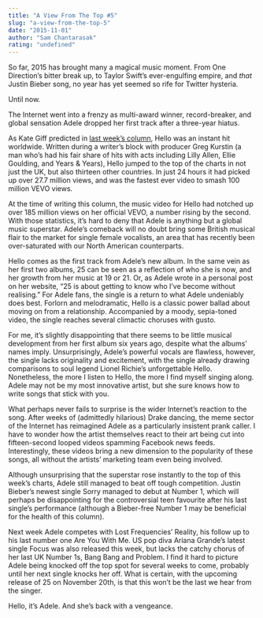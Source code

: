 ```yaml
---
title: "A View From The Top #5"
slug: "a-view-from-the-top-5"
date: "2015-11-01"
author: "Sam Chantarasak"
rating: "undefined"
---
```


So far, 2015 has brought many a magical music moment. From One Direction’s bitter break up, to Taylor Swift’s ever-engulfing empire, and _that_ Justin Bieber song, no year has yet seemed so rife for Twitter hysteria.

Until now.

The Internet went into a frenzy as multi-award winner, record-breaker, and global sensation Adele dropped her first track after a three-year hiatus.

As Kate Giff predicted in [last week’s column](http://pearshapedexeter.com/a-view-from-the-top-4/), Hello was an instant hit worldwide. Written during a writer’s block with producer Greg Kurstin (a man who’s had his fair share of hits with acts including Lilly Allen, Ellie Goulding, and Years & Years), Hello jumped to the top of the charts in not just the UK, but also thirteen other countries. In just 24 hours it had picked up over 27.7 million views, and was the fastest ever video to smash 100 million VEVO views.

At the time of writing this column, the music video for Hello had notched up over 185 million views on her official VEVO, a number rising by the second. With those statistics, it’s hard to deny that Adele is anything but a global music superstar. Adele’s comeback will no doubt bring some British musical flair to the market for single female vocalists, an area that has recently been over-saturated with our North American counterparts.

Hello comes as the first track from Adele’s new album. In the same vein as her first two albums, 25 can be seen as a reflection of who she is now, and her growth from her music at 19 or 21. Or, as Adele wrote in a personal post on her website, “25 is about getting to know who I’ve become without realising.” For Adele fans, the single is a return to what Adele undeniably does best. Forlorn and melodramatic, Hello is a classic power ballad about moving on from a relationship. Accompanied by a moody, sepia-toned video, the single reaches several climactic choruses with gusto.

For me, it’s slightly disappointing that there seems to be little musical development from her first album six years ago, despite what the albums' names imply. Unsurprisingly, Adele’s powerful vocals are flawless, however, the single lacks originality and excitement, with the single already drawing comparisons to soul legend Lionel Richie’s unforgettable Hello. Nonetheless, the more I listen to Hello, the more I find myself singing along. Adele may not be my most innovative artist, but she sure knows how to write songs that stick with you.

What perhaps never fails to surprise is the wider Internet’s reaction to the song. After weeks of (admittedly hilarious) Drake dancing, the meme sector of the Internet has reimagined Adele as a particularly insistent prank caller. I have to wonder how the artist themselves react to their art being cut into fifteen-second looped videos spamming Facebook news feeds. Interestingly, these videos bring a new dimension to the popularity of these songs, all without the artists’ marketing team even being involved.

Although unsurprising that the superstar rose instantly to the top of this week’s charts, Adele still managed to beat off tough competition. Justin Bieber’s newest single Sorry managed to debut at Number 1, which will perhaps be disappointing for the controversial teen favourite after his last single’s performance (although a Bieber-free Number 1 may be beneficial for the health of this column).

Next week Adele competes with Lost Frequencies’ Reality, his follow up to his last number one Are You With Me. US pop diva Ariana Grande’s latest single Focus was also released this week, but lacks the catchy chorus of her last UK Number 1s, Bang Bang and Problem. I find it hard to picture Adele being knocked off the top spot for several weeks to come, probably until her next single knocks her off. What is certain, with the upcoming release of 25 on November 20th, is that this won’t be the last we hear from the singer.

Hello, it’s Adele. And she’s back with a vengeance.
